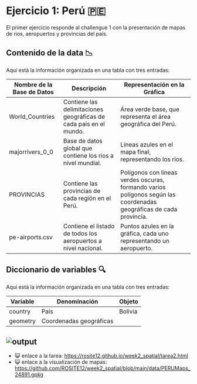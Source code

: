 # Ejercicio 1: Perú 🇵🇪
El primer ejercicio responde al challengue 1 con la presentación de mapas de rios, aeropuertos y provincias del país.
## Contenido de la data 📉
Aquí está la información organizada en una tabla con tres entradas:

| Nombre de la Base de Datos | Descripción | Representación en la Gráfica |
|----------------------------|-------------|-----------------------------|
| World_Countries            | Contiene las delimitaciones geográficas de cada país en el mundo. | Área verde base, que representa el área geográfica del Perú. |
| majorrivers_0_0            | Base de datos global que contiene los ríos a nivel mundial. | Líneas azules en el mapa final, representando los ríos. |
| PROVINCIAS                 | Contiene las provincias de cada región en el Perú. | Polígonos con líneas verdes oscuras, formando varios polígonos según las coordenadas geográficas de cada provincia. |
| pe-airports.csv            | Contiene el listado de todos los aeropuertos a nivel nacional. | Puntos azules en la gráfica, cada uno representando un aeropuerto. |
## Diccionario de variables 🔍
Aquí está la información organizada en una tabla con tres entradas:

| Variable  | Denominación          | Objeto    |
|-----------|-----------------------|-----------|
| country   | País                  | Bolivia   |
| geometry  | Coordenadas geográficas |           |

![output](https://github.com/user-attachments/assets/d03dd625-e63d-455a-a440-ab5afd1a3b14)
--------
- 😺 enlace a la tarea: https://rosite12.github.io/week2_spatial/tarea2.html
- 😺 enlace a la visualización de mapas: https://github.com/ROSITE12/week2_spatial/blob/main/data/PERUMaps_24891.gpkg
